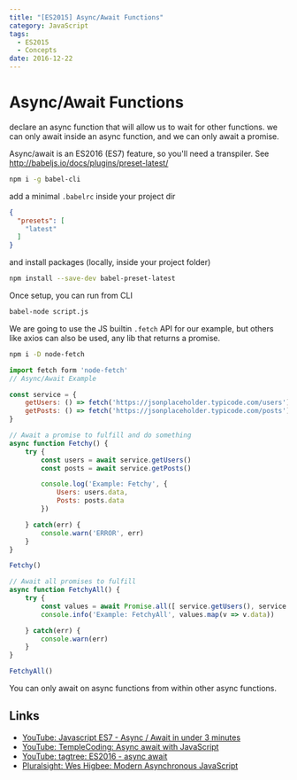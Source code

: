 ```yaml
---
title: "[ES2015] Async/Await Functions"
category: JavaScript
tags:
  - ES2015
  - Concepts
date: 2016-12-22
---
```


# Async/Await Functions
declare an async function that will allow us to wait for other functions. we can only await inside an async function, and we can only await a promise.

Async/await is an ES2016 (ES7) feature, so you'll need a transpiler. See http://babeljs.io/docs/plugins/preset-latest/

```bash
npm i -g babel-cli
```
add a minimal `.babelrc` inside your project dir

```json
{
  "presets": [
    "latest"
  ]
}
```

and install packages (locally, inside your project folder)

```bash
npm install --save-dev babel-preset-latest
```

Once setup, you can run from CLI 

```bash
babel-node script.js
```

We are going to use the JS builtin `.fetch` API for our example, but others like axios can also be used, any lib that returns a promise.

```bash
npm i -D node-fetch
```

```javascript
import fetch form 'node-fetch'
// Async/Await Example

const service = {
	getUsers: () => fetch('https://jsonplaceholder.typicode.com/users'),
	getPosts: () => fetch('https://jsonplaceholder.typicode.com/posts')
}

// Await a promise to fulfill and do something
async function Fetchy() {
	try {
		const users = await service.getUsers()
		const posts = await service.getPosts()

		console.log('Example: Fetchy', {
			Users: users.data,
			Posts: posts.data
		})

	} catch(err) {
		console.warn('ERROR', err)
	}
}

Fetchy()

// Await all promises to fulfill
async function FetchyAll() {
	try	{
		const values = await Promise.all([ service.getUsers(), service.getPosts() ])
		console.info('Example: FetchyAll', values.map(v => v.data))

	} catch(err) {
		console.warn(err)
	}
}

FetchyAll()
```

You can only await on async functions from within other async functions.

Links
---
- [YouTube: Javascript ES7 - Async / Await in under 3 minutes](https://www.youtube.com/watch?v=COKdtOgopWQ)
- [YouTube: TempleCoding: Async await with JavaScript](https://www.youtube.com/watch?v=hKXf04ENvLM)
- [YouTube: tagtree: ES2016 - async await](https://www.youtube.com/watch?v=D0fn9sW93ko)
- [Pluralsight: Wes Higbee: Modern Asynchronous JavaScript](https://www.pluralsight.com/courses/javascript-asynchronous-modern)